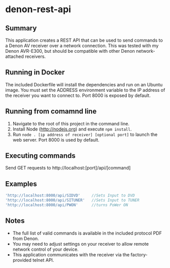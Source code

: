 # denon-rest-api

## Summary
This application creates a REST API that can be used to send commands to a Denon AV receiver over
a network connection. This was tested with my Denon AVR-E300, but should be compatible with other
Denon network-attached receivers.

## Running in Docker
The included Dockerfile will install the dependencies and run on an Ubuntu image. You must set the
ADDRESS environment variable to the IP address of the receiver you want to connect to. Port 8000
is exposed by default.

## Running from comamnd line
1) Navigate to the root of this project in the command line.
1) Install Node (http://nodejs.org) and execute `npm install`. 
2) Run `node . [ip address of receiver] [optional port]` to launch the web server. Port 8000 is used by default.

## Executing commands
Send GET requests to http://localhost:[port]/api/[command]

## Examples
``` Javascript
'http://localhost:8000/api/SIDVD'     //Sets Input to DVD   
'http://localhost:8000/api/SITUNER'   //Sets Input to TUNER   
'http://localhost:8000/api/PWON'      //turns PoWer ON   
```

## Notes
- The full list of valid commands is available in the included protocol PDF from Denon.
- You may need to adjust settings on your receiver to allow remote network control of your device.
- This application communicates with the receiver via the factory-provided telnet API.

